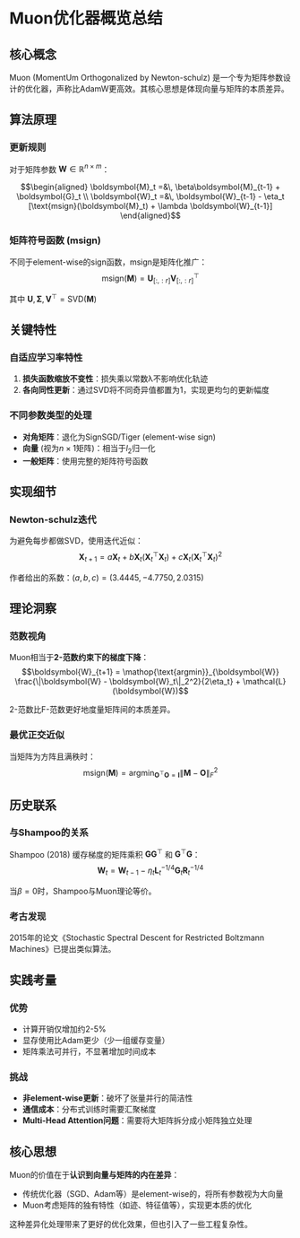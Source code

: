 # Muon优化器概览总结

## 核心概念

Muon (MomentUm Orthogonalized by Newton-schulz) 是一个专为矩阵参数设计的优化器，声称比AdamW更高效。其核心思想是体现向量与矩阵的本质差异。

## 算法原理

### 更新规则
对于矩阵参数 $\boldsymbol{W}\in\mathbb{R}^{n\times m}$：

$$\begin{aligned}
\boldsymbol{M}_t =&\, \beta\boldsymbol{M}_{t-1} + \boldsymbol{G}_t \\
\boldsymbol{W}_t =&\, \boldsymbol{W}_{t-1} - \eta_t [\text{msign}(\boldsymbol{M}_t) + \lambda \boldsymbol{W}_{t-1}]
\end{aligned}$$

### 矩阵符号函数 (msign)
不同于element-wise的sign函数，msign是矩阵化推广：
$$\text{msign}(\boldsymbol{M}) = \boldsymbol{U}_{[:,:r]}\boldsymbol{V}_{[:,:r]}^{\top}$$

其中 $\boldsymbol{U},\boldsymbol{\Sigma},\boldsymbol{V}^{\top} = \text{SVD}(\boldsymbol{M})$

## 关键特性

### 自适应学习率特性
1. **损失函数缩放不变性**：损失乘以常数λ不影响优化轨迹
2. **各向同性更新**：通过SVD将不同奇异值都置为1，实现更均匀的更新幅度

### 不同参数类型的处理
- **对角矩阵**：退化为SignSGD/Tiger (element-wise sign)
- **向量** (视为$n\times 1$矩阵)：相当于$l_2$归一化
- **一般矩阵**：使用完整的矩阵符号函数

## 实现细节

### Newton-schulz迭代
为避免每步都做SVD，使用迭代近似：
$$\boldsymbol{X}_{t+1} = a\boldsymbol{X}_t + b\boldsymbol{X}_t(\boldsymbol{X}_t^{\top}\boldsymbol{X}_t) + c\boldsymbol{X}_t(\boldsymbol{X}_t^{\top}\boldsymbol{X}_t)^2$$

作者给出的系数：$(a,b,c) = (3.4445, -4.7750, 2.0315)$

## 理论洞察

### 范数视角
Muon相当于**2-范数约束下的梯度下降**：
$$\boldsymbol{W}_{t+1} = \mathop{\text{argmin}}_{\boldsymbol{W}} \frac{\|\boldsymbol{W} - \boldsymbol{W}_t\|_2^2}{2\eta_t} + \mathcal{L}(\boldsymbol{W})$$

2-范数比F-范数更好地度量矩阵间的本质差异。

### 最优正交近似
当矩阵为方阵且满秩时：
$$\text{msign}(\boldsymbol{M}) = \mathop{\text{argmin}}_{\boldsymbol{O}^{\top}\boldsymbol{O} = \boldsymbol{I}}\|\boldsymbol{M} - \boldsymbol{O}\|_F^2$$

## 历史联系

### 与Shampoo的关系
Shampoo (2018) 缓存梯度的矩阵乘积 $\boldsymbol{G}\boldsymbol{G}^{\top}$ 和 $\boldsymbol{G}^{\top}\boldsymbol{G}$：
$$\boldsymbol{W}_t = \boldsymbol{W}_{t-1} - \eta_t \boldsymbol{L}_t^{-1/4}\boldsymbol{G}_t\boldsymbol{R}_t^{-1/4}$$

当$\beta=0$时，Shampoo与Muon理论等价。

### 考古发现
2015年的论文《Stochastic Spectral Descent for Restricted Boltzmann Machines》已提出类似算法。

## 实践考量

### 优势
- 计算开销仅增加约2-5%
- 显存使用比Adam更少（少一组缓存变量）
- 矩阵乘法可并行，不显著增加时间成本

### 挑战
- **非element-wise更新**：破坏了张量并行的简洁性
- **通信成本**：分布式训练时需要汇聚梯度
- **Multi-Head Attention问题**：需要将大矩阵拆分成小矩阵独立处理

## 核心思想

Muon的价值在于**认识到向量与矩阵的内在差异**：
- 传统优化器（SGD、Adam等）是element-wise的，将所有参数视为大向量
- Muon考虑矩阵的独有特性（如迹、特征值等），实现更本质的优化

这种差异化处理带来了更好的优化效果，但也引入了一些工程复杂性。